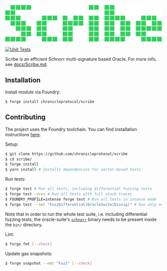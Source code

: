 <img src="./assets/logo.png"/>

[![Unit Tests](https://github.com/chronicleprotocol/scribe/actions/workflows/unit-tests.yml/badge.svg)](https://github.com/chronicleprotocol/scribe/actions/workflows/unit-tests.yml)

Scribe is an efficient Schnorr multi-signature based Oracle. For more info, see [docs/Scribe.md](./docs/Scribe.md).

## Installation

Install module via Foundry:
```bash
$ forge install chronicleprotocol/scribe
```

## Contributing

The project uses the Foundry toolchain. You can find installation instructions [here](https://getfoundry.sh/).

Setup:
```bash
$ git clone https://github.com/chronicleprotocol/scribe
$ cd scribe/
$ forge install
$ yarn install # Installs dependencies for vector-based tests
```

Run tests:
```bash
$ forge test # Run all tests, including differential fuzzing tests
$ forge test -vvvv # Run all tests with full stack traces
$ FOUNDRY_PROFILE=intense forge test # Run all tests in intense mode
$ forge test --nmt "FuzzDifferential(OracleSuite|Dissig)" # Run only non-differential fuzz tests
```

Note that in order to run the whole test suite, i.e. including differential fuzzing tests, the oracle-suite's [`schnorr`](https://github.com/chronicleprotocol/oracle-suite) binary needs to be present inside the `bin/` directory.

Lint:
```bash
$ forge fmt [--check]
```

Update gas snapshots:
```bash
$ forge snapshot --nmt "Fuzz" [--check]
```

